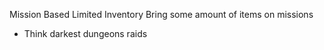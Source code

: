 Mission Based
Limited Inventory
Bring some amount of items on missions
- Think darkest dungeons raids
